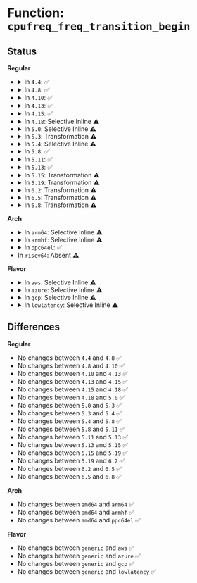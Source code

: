 # Function: <code>cpufreq_freq_transition_begin</code>

## Status
<b>Regular</b>
<ul>
<li>
<details>
<summary>In <code>4.4</code>: ✅</summary>

```c
void cpufreq_freq_transition_begin(struct cpufreq_policy *policy, struct cpufreq_freqs *freqs);
```

**Collision:** Unique Global

**Inline:** No

**Transformation:** False

**Instances:**

```
In drivers/cpufreq/cpufreq.c (ffffffff816aeda0)
Location: drivers/cpufreq/cpufreq.c:423
Inline: False
Direct callers:
  - drivers/cpufreq/cpufreq.c:cpufreq_out_of_sync
  - drivers/cpufreq/cpufreq.c:__cpufreq_driver_target
  - drivers/cpufreq/cpufreq.c:__cpufreq_driver_target
  - drivers/cpufreq/cpufreq.c:__cpufreq_driver_target
  - drivers/cpufreq/powernow-k8.c:powernowk8_target_fn
  - drivers/cpufreq/pcc-cpufreq.c:pcc_cpufreq_target
```
**Symbols:**

```
ffffffff816aeda0-ffffffff816aeed5: cpufreq_freq_transition_begin (STB_GLOBAL)
```
</details>
</li>
<li>
<details>
<summary>In <code>4.8</code>: ✅</summary>

```c
void cpufreq_freq_transition_begin(struct cpufreq_policy *policy, struct cpufreq_freqs *freqs);
```

**Collision:** Unique Global

**Inline:** No

**Transformation:** False

**Instances:**

```
In drivers/cpufreq/cpufreq.c (ffffffff81710690)
Location: drivers/cpufreq/cpufreq.c:378
Inline: False
Direct callers:
  - drivers/cpufreq/cpufreq.c:__cpufreq_driver_target
  - drivers/cpufreq/cpufreq.c:__cpufreq_driver_target
  - drivers/cpufreq/cpufreq.c:__cpufreq_driver_target
  - drivers/cpufreq/cpufreq.c:cpufreq_out_of_sync
  - drivers/cpufreq/powernow-k8.c:powernowk8_target_fn
  - drivers/cpufreq/pcc-cpufreq.c:pcc_cpufreq_target
```
**Symbols:**

```
ffffffff81710690-ffffffff817107c5: cpufreq_freq_transition_begin (STB_GLOBAL)
```
</details>
</li>
<li>
<details>
<summary>In <code>4.10</code>: ✅</summary>

```c
void cpufreq_freq_transition_begin(struct cpufreq_policy *policy, struct cpufreq_freqs *freqs);
```

**Collision:** Unique Global

**Inline:** No

**Transformation:** False

**Instances:**

```
In drivers/cpufreq/cpufreq.c (ffffffff817426b0)
Location: drivers/cpufreq/cpufreq.c:378
Inline: False
Direct callers:
  - drivers/cpufreq/cpufreq.c:__cpufreq_driver_target
  - drivers/cpufreq/cpufreq.c:__cpufreq_driver_target
  - drivers/cpufreq/cpufreq.c:__cpufreq_driver_target
  - drivers/cpufreq/cpufreq.c:cpufreq_out_of_sync
  - drivers/cpufreq/powernow-k8.c:powernowk8_target_fn
  - drivers/cpufreq/pcc-cpufreq.c:pcc_cpufreq_target
  - drivers/cpufreq/intel_pstate.c:intel_cpufreq_target
```
**Symbols:**

```
ffffffff817426b0-ffffffff817427de: cpufreq_freq_transition_begin (STB_GLOBAL)
```
</details>
</li>
<li>
<details>
<summary>In <code>4.13</code>: ✅</summary>

```c
void cpufreq_freq_transition_begin(struct cpufreq_policy *policy, struct cpufreq_freqs *freqs);
```

**Collision:** Unique Global

**Inline:** No

**Transformation:** False

**Instances:**

```
In drivers/cpufreq/cpufreq.c (ffffffff81760d50)
Location: drivers/cpufreq/cpufreq.c:378
Inline: False
Direct callers:
  - drivers/cpufreq/cpufreq.c:__cpufreq_driver_target
  - drivers/cpufreq/cpufreq.c:__cpufreq_driver_target
  - drivers/cpufreq/cpufreq.c:__cpufreq_driver_target
  - drivers/cpufreq/cpufreq.c:cpufreq_out_of_sync
  - drivers/cpufreq/powernow-k8.c:powernowk8_target_fn
  - drivers/cpufreq/pcc-cpufreq.c:pcc_cpufreq_target
  - drivers/cpufreq/intel_pstate.c:intel_cpufreq_target
```
**Symbols:**

```
ffffffff81760d50-ffffffff81760e6f: cpufreq_freq_transition_begin (STB_GLOBAL)
```
</details>
</li>
<li>
<details>
<summary>In <code>4.15</code>: ✅</summary>

```c
void cpufreq_freq_transition_begin(struct cpufreq_policy *policy, struct cpufreq_freqs *freqs);
```

**Collision:** Unique Global

**Inline:** No

**Transformation:** False

**Instances:**

```
In drivers/cpufreq/cpufreq.c (ffffffff817d6d10)
Location: drivers/cpufreq/cpufreq.c:384
Inline: False
Direct callers:
  - drivers/cpufreq/cpufreq.c:__cpufreq_driver_target
  - drivers/cpufreq/cpufreq.c:__cpufreq_driver_target
  - drivers/cpufreq/cpufreq.c:__cpufreq_driver_target
  - drivers/cpufreq/cpufreq.c:cpufreq_out_of_sync
  - drivers/cpufreq/powernow-k8.c:powernowk8_target_fn
  - drivers/cpufreq/pcc-cpufreq.c:pcc_cpufreq_target
  - drivers/cpufreq/intel_pstate.c:intel_cpufreq_target
```
**Symbols:**

```
ffffffff817d6d10-ffffffff817d6e2f: cpufreq_freq_transition_begin (STB_GLOBAL)
```
</details>
</li>
<li>
<details>
<summary>In <code>4.18</code>: Selective Inline ⚠️</summary>

```c
void cpufreq_freq_transition_begin(struct cpufreq_policy *policy, struct cpufreq_freqs *freqs);
```

**Collision:** Unique Global

**Inline:** Selective

**Transformation:** False

**Instances:**

```
In drivers/cpufreq/cpufreq.c (ffffffff81820eb0)
Location: drivers/cpufreq/cpufreq.c:369
Inline: True
Direct callers:
  - drivers/cpufreq/cpufreq.c:__cpufreq_driver_target
  - drivers/cpufreq/cpufreq.c:__cpufreq_driver_target
  - drivers/cpufreq/cpufreq.c:__cpufreq_driver_target
  - drivers/cpufreq/cpufreq.c:cpufreq_out_of_sync
  - drivers/cpufreq/powernow-k8.c:powernowk8_target_fn
  - drivers/cpufreq/pcc-cpufreq.c:pcc_cpufreq_target
  - drivers/cpufreq/intel_pstate.c:intel_cpufreq_target
```
**Symbols:**

```
ffffffff81820eb0-ffffffff81820fc8: cpufreq_freq_transition_begin (STB_GLOBAL)
```
</details>
</li>
<li>
<details>
<summary>In <code>5.0</code>: Selective Inline ⚠️</summary>

```c
void cpufreq_freq_transition_begin(struct cpufreq_policy *policy, struct cpufreq_freqs *freqs);
```

**Collision:** Unique Global

**Inline:** Selective

**Transformation:** False

**Instances:**

```
In drivers/cpufreq/cpufreq.c (ffffffff8184cc20)
Location: drivers/cpufreq/cpufreq.c:369
Inline: True
Direct callers:
  - drivers/cpufreq/cpufreq.c:__cpufreq_driver_target
  - drivers/cpufreq/cpufreq.c:__cpufreq_driver_target
  - drivers/cpufreq/cpufreq.c:__cpufreq_driver_target
  - drivers/cpufreq/cpufreq.c:cpufreq_out_of_sync
  - drivers/cpufreq/powernow-k8.c:powernowk8_target_fn
  - drivers/cpufreq/pcc-cpufreq.c:pcc_cpufreq_target
  - drivers/cpufreq/intel_pstate.c:intel_cpufreq_target
```
**Symbols:**

```
ffffffff8184cc20-ffffffff8184cd38: cpufreq_freq_transition_begin (STB_GLOBAL)
```
</details>
</li>
<li>
<details>
<summary>In <code>5.3</code>: Transformation ⚠️</summary>

```c
void cpufreq_freq_transition_begin(struct cpufreq_policy *policy, struct cpufreq_freqs *freqs);
```

**Collision:** Unique Global

**Inline:** No

**Transformation:** True

**Instances:**

```
In drivers/cpufreq/cpufreq.c (0)
Location: drivers/cpufreq/cpufreq.c:399
Inline: False
Direct callers:
  - drivers/cpufreq/cpufreq.c:__cpufreq_driver_target
  - drivers/cpufreq/cpufreq.c:__cpufreq_driver_target
  - drivers/cpufreq/cpufreq.c:__cpufreq_driver_target
  - drivers/cpufreq/cpufreq.c:cpufreq_verify_current_freq
  - drivers/cpufreq/powernow-k8.c:transition_frequency_fidvid
  - drivers/cpufreq/pcc-cpufreq.c:pcc_cpufreq_target
  - drivers/cpufreq/intel_pstate.c:intel_cpufreq_target
```
**Symbols:**

```
ffffffff8189248b-ffffffff8189249e: cpufreq_freq_transition_begin.cold (STB_LOCAL)
ffffffff8188feb0-ffffffff8188ffd5: cpufreq_freq_transition_begin (STB_GLOBAL)
```
</details>
</li>
<li>
<details>
<summary>In <code>5.4</code>: Selective Inline ⚠️</summary>

```c
void cpufreq_freq_transition_begin(struct cpufreq_policy *policy, struct cpufreq_freqs *freqs);
```

**Collision:** Unique Global

**Inline:** Selective

**Transformation:** False

**Instances:**

```
In drivers/cpufreq/cpufreq.c (ffffffff818c20b0)
Location: drivers/cpufreq/cpufreq.c:402
Inline: True
Direct callers:
  - drivers/cpufreq/cpufreq.c:__cpufreq_driver_target
  - drivers/cpufreq/cpufreq.c:__cpufreq_driver_target
  - drivers/cpufreq/cpufreq.c:__cpufreq_driver_target
  - drivers/cpufreq/cpufreq.c:cpufreq_verify_current_freq
  - drivers/cpufreq/powernow-k8.c:transition_frequency_fidvid
  - drivers/cpufreq/pcc-cpufreq.c:pcc_cpufreq_target
  - drivers/cpufreq/intel_pstate.c:intel_cpufreq_target
```
**Symbols:**

```
ffffffff818c20b0-ffffffff818c21d8: cpufreq_freq_transition_begin (STB_GLOBAL)
```
</details>
</li>
<li>
<details>
<summary>In <code>5.8</code>: ✅</summary>

```c
void cpufreq_freq_transition_begin(struct cpufreq_policy *policy, struct cpufreq_freqs *freqs);
```

**Collision:** Unique Global

**Inline:** No

**Transformation:** False

**Instances:**

```
In drivers/cpufreq/cpufreq.c (ffffffff81994720)
Location: drivers/cpufreq/cpufreq.c:407
Inline: False
Direct callers:
  - drivers/cpufreq/cpufreq.c:__target_index
  - drivers/cpufreq/cpufreq.c:__target_index
  - drivers/cpufreq/cpufreq.c:__target_intermediate
  - drivers/cpufreq/cpufreq.c:cpufreq_verify_current_freq
  - drivers/cpufreq/powernow-k8.c:transition_frequency_fidvid
  - drivers/cpufreq/pcc-cpufreq.c:pcc_cpufreq_target
  - drivers/cpufreq/intel_pstate.c:intel_cpufreq_target
```
**Symbols:**

```
ffffffff81994720-ffffffff81994846: cpufreq_freq_transition_begin (STB_GLOBAL)
```
</details>
</li>
<li>
<details>
<summary>In <code>5.11</code>: ✅</summary>

```c
void cpufreq_freq_transition_begin(struct cpufreq_policy *policy, struct cpufreq_freqs *freqs);
```

**Collision:** Unique Global

**Inline:** No

**Transformation:** False

**Instances:**

```
In drivers/cpufreq/cpufreq.c (ffffffff81997670)
Location: drivers/cpufreq/cpufreq.c:409
Inline: False
Direct callers:
  - drivers/cpufreq/cpufreq.c:__target_index
  - drivers/cpufreq/cpufreq.c:__target_index
  - drivers/cpufreq/cpufreq.c:__target_intermediate
  - drivers/cpufreq/cpufreq.c:cpufreq_verify_current_freq
  - drivers/cpufreq/powernow-k8.c:transition_frequency_fidvid
  - drivers/cpufreq/pcc-cpufreq.c:pcc_cpufreq_target
  - drivers/cpufreq/intel_pstate.c:intel_cpufreq_target
```
**Symbols:**

```
ffffffff81997670-ffffffff81997796: cpufreq_freq_transition_begin (STB_GLOBAL)
```
</details>
</li>
<li>
<details>
<summary>In <code>5.13</code>: ✅</summary>

```c
void cpufreq_freq_transition_begin(struct cpufreq_policy *policy, struct cpufreq_freqs *freqs);
```

**Collision:** Unique Global

**Inline:** No

**Transformation:** False

**Instances:**

```
In drivers/cpufreq/cpufreq.c (ffffffff8197c3d0)
Location: drivers/cpufreq/cpufreq.c:406
Inline: False
Direct callers:
  - drivers/cpufreq/cpufreq.c:__target_index
  - drivers/cpufreq/cpufreq.c:__target_index
  - drivers/cpufreq/cpufreq.c:__target_index
  - drivers/cpufreq/cpufreq.c:cpufreq_verify_current_freq
  - drivers/cpufreq/powernow-k8.c:transition_frequency_fidvid
  - drivers/cpufreq/pcc-cpufreq.c:pcc_cpufreq_target
  - drivers/cpufreq/intel_pstate.c:intel_cpufreq_target
```
**Symbols:**

```
ffffffff8197c3d0-ffffffff8197c4f6: cpufreq_freq_transition_begin (STB_GLOBAL)
```
</details>
</li>
<li>
<details>
<summary>In <code>5.15</code>: Transformation ⚠️</summary>

```c
void cpufreq_freq_transition_begin(struct cpufreq_policy *policy, struct cpufreq_freqs *freqs);
```

**Collision:** Unique Global

**Inline:** No

**Transformation:** True

**Instances:**

```
In drivers/cpufreq/cpufreq.c (0)
Location: drivers/cpufreq/cpufreq.c:406
Inline: False
Direct callers:
  - drivers/cpufreq/cpufreq.c:__target_index
  - drivers/cpufreq/cpufreq.c:__target_index
  - drivers/cpufreq/cpufreq.c:__target_index
  - drivers/cpufreq/cpufreq.c:cpufreq_verify_current_freq
  - drivers/cpufreq/powernow-k8.c:transition_frequency_fidvid
  - drivers/cpufreq/pcc-cpufreq.c:pcc_cpufreq_target
  - drivers/cpufreq/intel_pstate.c:intel_cpufreq_target
```
**Symbols:**

```
ffffffff81d2bf42-ffffffff81d2bf7e: cpufreq_freq_transition_begin.cold (STB_LOCAL)
ffffffff81a25640-ffffffff81a25790: cpufreq_freq_transition_begin (STB_GLOBAL)
```
</details>
</li>
<li>
<details>
<summary>In <code>5.19</code>: Transformation ⚠️</summary>

```c
void cpufreq_freq_transition_begin(struct cpufreq_policy *policy, struct cpufreq_freqs *freqs);
```

**Collision:** Unique Global

**Inline:** No

**Transformation:** True

**Instances:**

```
In drivers/cpufreq/cpufreq.c (0)
Location: drivers/cpufreq/cpufreq.c:407
Inline: False
Direct callers:
  - drivers/cpufreq/cpufreq.c:__target_index
  - drivers/cpufreq/cpufreq.c:__target_index
  - drivers/cpufreq/cpufreq.c:__target_index
  - drivers/cpufreq/cpufreq.c:cpufreq_verify_current_freq
  - drivers/cpufreq/amd-pstate.c:amd_pstate_target
  - drivers/cpufreq/powernow-k8.c:transition_frequency_fidvid
  - drivers/cpufreq/pcc-cpufreq.c:pcc_cpufreq_target
  - drivers/cpufreq/intel_pstate.c:intel_cpufreq_target
```
**Symbols:**

```
ffffffff81ef816b-ffffffff81ef81aa: cpufreq_freq_transition_begin.cold (STB_LOCAL)
ffffffff81b8e850-ffffffff81b8e9d6: cpufreq_freq_transition_begin (STB_GLOBAL)
```
</details>
</li>
<li>
<details>
<summary>In <code>6.2</code>: Transformation ⚠️</summary>

```c
void cpufreq_freq_transition_begin(struct cpufreq_policy *policy, struct cpufreq_freqs *freqs);
```

**Collision:** Unique Global

**Inline:** No

**Transformation:** True

**Instances:**

```
In drivers/cpufreq/cpufreq.c (0)
Location: drivers/cpufreq/cpufreq.c:407
Inline: False
Direct callers:
  - drivers/cpufreq/cpufreq.c:__target_index
  - drivers/cpufreq/cpufreq.c:__target_index
  - drivers/cpufreq/cpufreq.c:__target_index
  - drivers/cpufreq/cpufreq.c:cpufreq_verify_current_freq
  - drivers/cpufreq/amd-pstate.c:amd_pstate_target
  - drivers/cpufreq/powernow-k8.c:transition_frequency_fidvid
  - drivers/cpufreq/pcc-cpufreq.c:pcc_cpufreq_target
  - drivers/cpufreq/intel_pstate.c:intel_cpufreq_target
```
**Symbols:**

```
ffffffff820a8d1c-ffffffff820a8d5b: cpufreq_freq_transition_begin.cold (STB_LOCAL)
ffffffff81d2ebb0-ffffffff81d2ed36: cpufreq_freq_transition_begin (STB_GLOBAL)
```
</details>
</li>
<li>
<details>
<summary>In <code>6.5</code>: Transformation ⚠️</summary>

```c
void cpufreq_freq_transition_begin(struct cpufreq_policy *policy, struct cpufreq_freqs *freqs);
```

**Collision:** Unique Global

**Inline:** No

**Transformation:** True

**Instances:**

```
In drivers/cpufreq/cpufreq.c (0)
Location: drivers/cpufreq/cpufreq.c:412
Inline: False
Direct callers:
  - drivers/cpufreq/cpufreq.c:__target_index
  - drivers/cpufreq/cpufreq.c:__target_index
  - drivers/cpufreq/cpufreq.c:__target_index
  - drivers/cpufreq/cpufreq.c:cpufreq_verify_current_freq
  - drivers/cpufreq/amd-pstate.c:amd_pstate_update_freq
  - drivers/cpufreq/powernow-k8.c:transition_frequency_fidvid
  - drivers/cpufreq/pcc-cpufreq.c:pcc_cpufreq_target
  - drivers/cpufreq/intel_pstate.c:intel_cpufreq_target
```
**Symbols:**

```
ffffffff82129f35-ffffffff82129f74: cpufreq_freq_transition_begin.cold (STB_LOCAL)
ffffffff81d97ce0-ffffffff81d97e66: cpufreq_freq_transition_begin (STB_GLOBAL)
```
</details>
</li>
<li>
<details>
<summary>In <code>6.8</code>: Transformation ⚠️</summary>

```c
void cpufreq_freq_transition_begin(struct cpufreq_policy *policy, struct cpufreq_freqs *freqs);
```

**Collision:** Unique Global

**Inline:** No

**Transformation:** True

**Instances:**

```
In drivers/cpufreq/cpufreq.c (0)
Location: drivers/cpufreq/cpufreq.c:413
Inline: False
Direct callers:
  - drivers/cpufreq/cpufreq.c:__target_index
  - drivers/cpufreq/cpufreq.c:__target_index
  - drivers/cpufreq/cpufreq.c:__target_index
  - drivers/cpufreq/cpufreq.c:cpufreq_verify_current_freq
  - drivers/cpufreq/amd-pstate.c:amd_pstate_update_freq
  - drivers/cpufreq/powernow-k8.c:transition_frequency_fidvid
  - drivers/cpufreq/pcc-cpufreq.c:pcc_cpufreq_target
  - drivers/cpufreq/intel_pstate.c:intel_cpufreq_target
```
**Symbols:**

```
ffffffff8220bd0f-ffffffff8220bd4e: cpufreq_freq_transition_begin.cold (STB_LOCAL)
ffffffff81e4f960-ffffffff81e4fae6: cpufreq_freq_transition_begin (STB_GLOBAL)
```
</details>
</li>
</ul>
<b>Arch</b>
<ul>
<li>
<details>
<summary>In <code>arm64</code>: Selective Inline ⚠️</summary>

```c
void cpufreq_freq_transition_begin(struct cpufreq_policy *policy, struct cpufreq_freqs *freqs);
```

**Collision:** Unique Global

**Inline:** Selective

**Transformation:** False

**Instances:**

```
In drivers/cpufreq/cpufreq.c (ffff800010b1e950)
Location: drivers/cpufreq/cpufreq.c:402
Inline: True
Direct callers:
  - drivers/cpufreq/cpufreq.c:__cpufreq_driver_target
  - drivers/cpufreq/cpufreq.c:__cpufreq_driver_target
  - drivers/cpufreq/cpufreq.c:__cpufreq_driver_target
  - drivers/cpufreq/cpufreq.c:cpufreq_verify_current_freq
```
**Symbols:**

```
ffff800010b1e950-ffff800010b1eac0: cpufreq_freq_transition_begin (STB_GLOBAL)
```
</details>
</li>
<li>
<details>
<summary>In <code>armhf</code>: Selective Inline ⚠️</summary>

```c
void cpufreq_freq_transition_begin(struct cpufreq_policy *policy, struct cpufreq_freqs *freqs);
```

**Collision:** Unique Global

**Inline:** Selective

**Transformation:** False

**Instances:**

```
In drivers/cpufreq/cpufreq.c (c0bf8ed0)
Location: drivers/cpufreq/cpufreq.c:402
Inline: True
Direct callers:
  - drivers/cpufreq/cpufreq.c:__cpufreq_driver_target
  - drivers/cpufreq/cpufreq.c:__cpufreq_driver_target
  - drivers/cpufreq/cpufreq.c:__cpufreq_driver_target
  - drivers/cpufreq/cpufreq.c:cpufreq_verify_current_freq
```
**Symbols:**

```
c0bf8ed0-c0bf903c: cpufreq_freq_transition_begin (STB_GLOBAL)
```
</details>
</li>
<li>
<details>
<summary>In <code>ppc64el</code>: ✅</summary>

```c
void cpufreq_freq_transition_begin(struct cpufreq_policy *policy, struct cpufreq_freqs *freqs);
```

**Collision:** Unique Global

**Inline:** No

**Transformation:** False

**Instances:**

```
In drivers/cpufreq/cpufreq.c (c000000000c11340)
Location: drivers/cpufreq/cpufreq.c:402
Inline: False
Direct callers:
  - drivers/cpufreq/cpufreq.c:__cpufreq_driver_target
  - drivers/cpufreq/cpufreq.c:__cpufreq_driver_target
  - drivers/cpufreq/cpufreq.c:__cpufreq_driver_target
  - drivers/cpufreq/cpufreq.c:cpufreq_verify_current_freq
```
**Symbols:**

```
c000000000c11340-c000000000c11540: cpufreq_freq_transition_begin (STB_GLOBAL)
```
</details>
</li>
<li>
In <code>riscv64</code>: Absent ⚠️
</li>
</ul>
<b>Flavor</b>
<ul>
<li>
<details>
<summary>In <code>aws</code>: Selective Inline ⚠️</summary>

```c
void cpufreq_freq_transition_begin(struct cpufreq_policy *policy, struct cpufreq_freqs *freqs);
```

**Collision:** Unique Global

**Inline:** Selective

**Transformation:** False

**Instances:**

```
In drivers/cpufreq/cpufreq.c (ffffffff818667d0)
Location: drivers/cpufreq/cpufreq.c:402
Inline: True
Direct callers:
  - drivers/cpufreq/cpufreq.c:__cpufreq_driver_target
  - drivers/cpufreq/cpufreq.c:__cpufreq_driver_target
  - drivers/cpufreq/cpufreq.c:__cpufreq_driver_target
  - drivers/cpufreq/cpufreq.c:cpufreq_verify_current_freq
  - drivers/cpufreq/powernow-k8.c:transition_frequency_fidvid
  - drivers/cpufreq/intel_pstate.c:intel_cpufreq_target
```
**Symbols:**

```
ffffffff818667d0-ffffffff818668f8: cpufreq_freq_transition_begin (STB_GLOBAL)
```
</details>
</li>
<li>
<details>
<summary>In <code>azure</code>: Selective Inline ⚠️</summary>

```c
void cpufreq_freq_transition_begin(struct cpufreq_policy *policy, struct cpufreq_freqs *freqs);
```

**Collision:** Unique Global

**Inline:** Selective

**Transformation:** False

**Instances:**

```
In drivers/cpufreq/cpufreq.c (ffffffff8182f480)
Location: drivers/cpufreq/cpufreq.c:402
Inline: True
Direct callers:
  - drivers/cpufreq/cpufreq.c:__cpufreq_driver_target
  - drivers/cpufreq/cpufreq.c:__cpufreq_driver_target
  - drivers/cpufreq/cpufreq.c:__cpufreq_driver_target
  - drivers/cpufreq/cpufreq.c:cpufreq_verify_current_freq
  - drivers/cpufreq/powernow-k8.c:transition_frequency_fidvid
  - drivers/cpufreq/pcc-cpufreq.c:pcc_cpufreq_target
  - drivers/cpufreq/intel_pstate.c:intel_cpufreq_target
```
**Symbols:**

```
ffffffff8182f480-ffffffff8182f5a8: cpufreq_freq_transition_begin (STB_GLOBAL)
```
</details>
</li>
<li>
<details>
<summary>In <code>gcp</code>: Selective Inline ⚠️</summary>

```c
void cpufreq_freq_transition_begin(struct cpufreq_policy *policy, struct cpufreq_freqs *freqs);
```

**Collision:** Unique Global

**Inline:** Selective

**Transformation:** False

**Instances:**

```
In drivers/cpufreq/cpufreq.c (ffffffff818b7560)
Location: drivers/cpufreq/cpufreq.c:402
Inline: True
Direct callers:
  - drivers/cpufreq/cpufreq.c:__cpufreq_driver_target
  - drivers/cpufreq/cpufreq.c:__cpufreq_driver_target
  - drivers/cpufreq/cpufreq.c:__cpufreq_driver_target
  - drivers/cpufreq/cpufreq.c:cpufreq_verify_current_freq
  - drivers/cpufreq/powernow-k8.c:transition_frequency_fidvid
  - drivers/cpufreq/pcc-cpufreq.c:pcc_cpufreq_target
  - drivers/cpufreq/intel_pstate.c:intel_cpufreq_target
```
**Symbols:**

```
ffffffff818b7560-ffffffff818b7688: cpufreq_freq_transition_begin (STB_GLOBAL)
```
</details>
</li>
<li>
<details>
<summary>In <code>lowlatency</code>: Selective Inline ⚠️</summary>

```c
void cpufreq_freq_transition_begin(struct cpufreq_policy *policy, struct cpufreq_freqs *freqs);
```

**Collision:** Unique Global

**Inline:** Selective

**Transformation:** False

**Instances:**

```
In drivers/cpufreq/cpufreq.c (ffffffff818d2bb0)
Location: drivers/cpufreq/cpufreq.c:402
Inline: True
Direct callers:
  - drivers/cpufreq/cpufreq.c:__cpufreq_driver_target
  - drivers/cpufreq/cpufreq.c:__cpufreq_driver_target
  - drivers/cpufreq/cpufreq.c:__cpufreq_driver_target
  - drivers/cpufreq/cpufreq.c:cpufreq_verify_current_freq
  - drivers/cpufreq/powernow-k8.c:transition_frequency_fidvid
  - drivers/cpufreq/pcc-cpufreq.c:pcc_cpufreq_target
  - drivers/cpufreq/intel_pstate.c:intel_cpufreq_target
```
**Symbols:**

```
ffffffff818d2bb0-ffffffff818d2ccc: cpufreq_freq_transition_begin (STB_GLOBAL)
```
</details>
</li>
</ul>

## Differences
<b>Regular</b>
<ul>
<li>
No changes between <code>4.4</code> and <code>4.8</code> ✅
</li>
<li>
No changes between <code>4.8</code> and <code>4.10</code> ✅
</li>
<li>
No changes between <code>4.10</code> and <code>4.13</code> ✅
</li>
<li>
No changes between <code>4.13</code> and <code>4.15</code> ✅
</li>
<li>
No changes between <code>4.15</code> and <code>4.18</code> ✅
</li>
<li>
No changes between <code>4.18</code> and <code>5.0</code> ✅
</li>
<li>
No changes between <code>5.0</code> and <code>5.3</code> ✅
</li>
<li>
No changes between <code>5.3</code> and <code>5.4</code> ✅
</li>
<li>
No changes between <code>5.4</code> and <code>5.8</code> ✅
</li>
<li>
No changes between <code>5.8</code> and <code>5.11</code> ✅
</li>
<li>
No changes between <code>5.11</code> and <code>5.13</code> ✅
</li>
<li>
No changes between <code>5.13</code> and <code>5.15</code> ✅
</li>
<li>
No changes between <code>5.15</code> and <code>5.19</code> ✅
</li>
<li>
No changes between <code>5.19</code> and <code>6.2</code> ✅
</li>
<li>
No changes between <code>6.2</code> and <code>6.5</code> ✅
</li>
<li>
No changes between <code>6.5</code> and <code>6.8</code> ✅
</li>
</ul>
<b>Arch</b>
<ul>
<li>
No changes between <code>amd64</code> and <code>arm64</code> ✅
</li>
<li>
No changes between <code>amd64</code> and <code>armhf</code> ✅
</li>
<li>
No changes between <code>amd64</code> and <code>ppc64el</code> ✅
</li>
</ul>
<b>Flavor</b>
<ul>
<li>
No changes between <code>generic</code> and <code>aws</code> ✅
</li>
<li>
No changes between <code>generic</code> and <code>azure</code> ✅
</li>
<li>
No changes between <code>generic</code> and <code>gcp</code> ✅
</li>
<li>
No changes between <code>generic</code> and <code>lowlatency</code> ✅
</li>
</ul>
